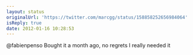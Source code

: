 ```yaml
---
layout: status
originalUrl: 'https://twitter.com/marcgg/status/158858252656984064'
isReply: true
date: 2012-01-16 10:28:53
---
```


@fabienpenso Bought it a month ago, no regrets I really needed it
